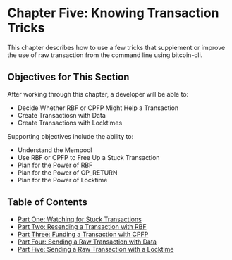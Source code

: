 # Chapter Five: Knowing Transaction Tricks

This chapter describes how to use a few tricks that supplement or improve the use of raw transaction from the command line using bitcoin-cli.

## Objectives for This Section

After working through this chapter, a developer will be able to:

   * Decide Whether RBF or CPFP Might Help a Transaction
   * Create Transactiosn with Data
   * Create Transactions with Locktimes
   
Supporting objectives include the ability to:

   * Understand the Mempool
   * Use RBF or CPFP to Free Up a Stuck Transaction
   * Plan for the Power of RBF
   * Plan for the Power of OP_RETURN
   * Plan for the Power of Locktime
   
## Table of Contents
   
   * [Part One: Watching for Stuck Transactions](5_1_Watching_for_Stuck_Transactions.md)
   * [Part Two: Resending a Transaction with RBF](5_2_Resending_a_Transaction_with_RBF.md)
   * [Part Three: Funding a Transaction with CPFP](5_3_Funding_a_Transaction_with_CPFP.md)
   * [Part Four: Sending a Raw Transaction with Data](5_4_Sending_a_Raw_Transaction_with_Data.md)
   * [Part Five: Sending a Raw Transaction with a Locktime](5_5_Sending_a_Raw_Transaction_with_a_Locktime.md)
